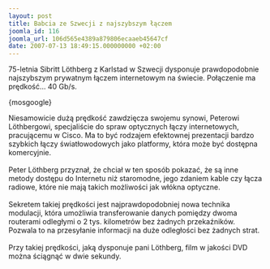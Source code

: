 ```yaml
---
layout: post
title: Babcia ze Szwecji z najszybszym łączem
joomla_id: 116
joomla_url: 106d565e4389a879806ecaaeb45647cf
date: 2007-07-13 18:49:15.000000000 +02:00
---
```

75-letnia Sibritt L&ouml;thberg z Karlstad w Szwecji dysponuje prawdopodobnie najszybszym prywatnym łączem internetowym na świecie. Połączenie ma prędkość&hellip; 40 Gb/s.<p>{mosgoogle}</p><p>Niesamowicie dużą prędkość zawdzięcza swojemu synowi, Peterowi L&ouml;thbergowi, specjaliście do spraw optycznych łączy internetowych, pracującemu w Cisco. Ma to być rodzajem efektownej prezentacji bardzo szybkich łączy światłowodowych jako platformy, kt&oacute;ra może być dostępna komercyjnie. <br /><br /> Peter L&ouml;thberg przyznał, że chciał w ten spos&oacute;b pokazać, że są inne metody dostępu do Internetu niż staromodne, jego zdaniem kable czy łącza radiowe, kt&oacute;re nie mają takich możliwości jak wł&oacute;kna optyczne. <br /><br /> Sekretem takiej prędkości jest najprawdopodobniej nowa technika modulacji, kt&oacute;ra umożliwia transferowanie danych pomiędzy dwoma routerami odległymi o 2 tys. kilometr&oacute;w bez żadnych przekaźnik&oacute;w. Pozwala to na przesyłanie informacji na duże odległości bez żadnych strat. <br /><br /> Przy takiej prędkości, jaką dysponuje pani L&ouml;thberg, film w jakości DVD można ściągnąć w dwie sekundy. </p>
